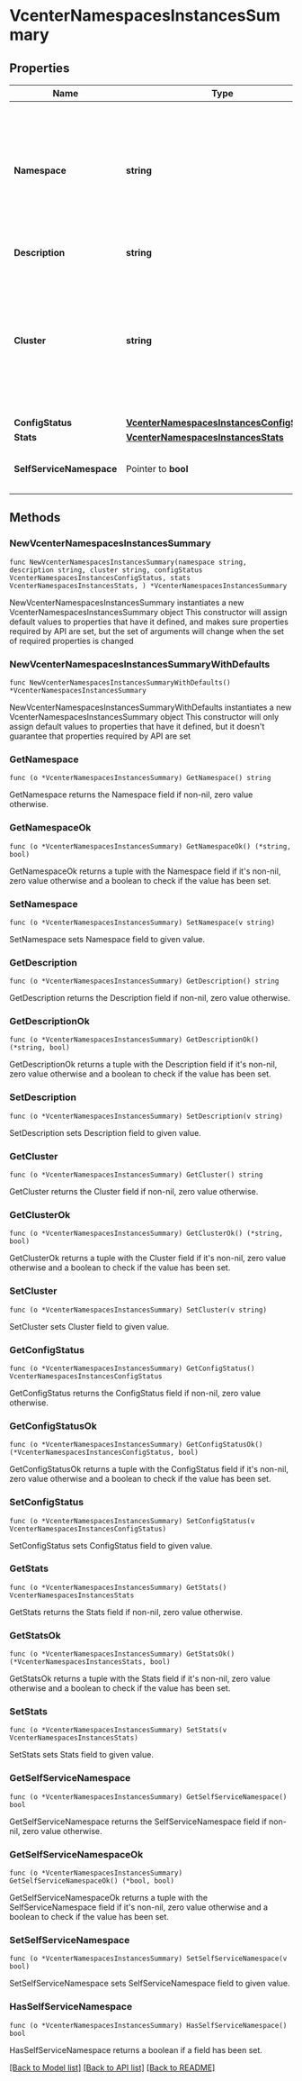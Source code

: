# VcenterNamespacesInstancesSummary

## Properties

Name | Type | Description | Notes
------------ | ------------- | ------------- | -------------
**Namespace** | **string** | Identifier of the namespace. When clients pass a value of this structure as a parameter, the field must be an identifier for the resource type: vcenter.namespaces.Instance. When operations return a value of this structure as a result, the field will be an identifier for the resource type: vcenter.namespaces.Instance. | 
**Description** | **string** | Description of the namespace. | 
**Cluster** | **string** | Identifier for the cluster hosting the namespace. When clients pass a value of this structure as a parameter, the field must be an identifier for the resource type: ClusterComputeResource. When operations return a value of this structure as a result, the field will be an identifier for the resource type: ClusterComputeResource. | 
**ConfigStatus** | [**VcenterNamespacesInstancesConfigStatus**](VcenterNamespacesInstancesConfigStatus.md) |  | 
**Stats** | [**VcenterNamespacesInstancesStats**](VcenterNamespacesInstancesStats.md) |  | 
**SelfServiceNamespace** | Pointer to **bool** | Flag to indicate the self service namespace. If unset, the namespace is not marked as self service namespace. | [optional] 

## Methods

### NewVcenterNamespacesInstancesSummary

`func NewVcenterNamespacesInstancesSummary(namespace string, description string, cluster string, configStatus VcenterNamespacesInstancesConfigStatus, stats VcenterNamespacesInstancesStats, ) *VcenterNamespacesInstancesSummary`

NewVcenterNamespacesInstancesSummary instantiates a new VcenterNamespacesInstancesSummary object
This constructor will assign default values to properties that have it defined,
and makes sure properties required by API are set, but the set of arguments
will change when the set of required properties is changed

### NewVcenterNamespacesInstancesSummaryWithDefaults

`func NewVcenterNamespacesInstancesSummaryWithDefaults() *VcenterNamespacesInstancesSummary`

NewVcenterNamespacesInstancesSummaryWithDefaults instantiates a new VcenterNamespacesInstancesSummary object
This constructor will only assign default values to properties that have it defined,
but it doesn't guarantee that properties required by API are set

### GetNamespace

`func (o *VcenterNamespacesInstancesSummary) GetNamespace() string`

GetNamespace returns the Namespace field if non-nil, zero value otherwise.

### GetNamespaceOk

`func (o *VcenterNamespacesInstancesSummary) GetNamespaceOk() (*string, bool)`

GetNamespaceOk returns a tuple with the Namespace field if it's non-nil, zero value otherwise
and a boolean to check if the value has been set.

### SetNamespace

`func (o *VcenterNamespacesInstancesSummary) SetNamespace(v string)`

SetNamespace sets Namespace field to given value.


### GetDescription

`func (o *VcenterNamespacesInstancesSummary) GetDescription() string`

GetDescription returns the Description field if non-nil, zero value otherwise.

### GetDescriptionOk

`func (o *VcenterNamespacesInstancesSummary) GetDescriptionOk() (*string, bool)`

GetDescriptionOk returns a tuple with the Description field if it's non-nil, zero value otherwise
and a boolean to check if the value has been set.

### SetDescription

`func (o *VcenterNamespacesInstancesSummary) SetDescription(v string)`

SetDescription sets Description field to given value.


### GetCluster

`func (o *VcenterNamespacesInstancesSummary) GetCluster() string`

GetCluster returns the Cluster field if non-nil, zero value otherwise.

### GetClusterOk

`func (o *VcenterNamespacesInstancesSummary) GetClusterOk() (*string, bool)`

GetClusterOk returns a tuple with the Cluster field if it's non-nil, zero value otherwise
and a boolean to check if the value has been set.

### SetCluster

`func (o *VcenterNamespacesInstancesSummary) SetCluster(v string)`

SetCluster sets Cluster field to given value.


### GetConfigStatus

`func (o *VcenterNamespacesInstancesSummary) GetConfigStatus() VcenterNamespacesInstancesConfigStatus`

GetConfigStatus returns the ConfigStatus field if non-nil, zero value otherwise.

### GetConfigStatusOk

`func (o *VcenterNamespacesInstancesSummary) GetConfigStatusOk() (*VcenterNamespacesInstancesConfigStatus, bool)`

GetConfigStatusOk returns a tuple with the ConfigStatus field if it's non-nil, zero value otherwise
and a boolean to check if the value has been set.

### SetConfigStatus

`func (o *VcenterNamespacesInstancesSummary) SetConfigStatus(v VcenterNamespacesInstancesConfigStatus)`

SetConfigStatus sets ConfigStatus field to given value.


### GetStats

`func (o *VcenterNamespacesInstancesSummary) GetStats() VcenterNamespacesInstancesStats`

GetStats returns the Stats field if non-nil, zero value otherwise.

### GetStatsOk

`func (o *VcenterNamespacesInstancesSummary) GetStatsOk() (*VcenterNamespacesInstancesStats, bool)`

GetStatsOk returns a tuple with the Stats field if it's non-nil, zero value otherwise
and a boolean to check if the value has been set.

### SetStats

`func (o *VcenterNamespacesInstancesSummary) SetStats(v VcenterNamespacesInstancesStats)`

SetStats sets Stats field to given value.


### GetSelfServiceNamespace

`func (o *VcenterNamespacesInstancesSummary) GetSelfServiceNamespace() bool`

GetSelfServiceNamespace returns the SelfServiceNamespace field if non-nil, zero value otherwise.

### GetSelfServiceNamespaceOk

`func (o *VcenterNamespacesInstancesSummary) GetSelfServiceNamespaceOk() (*bool, bool)`

GetSelfServiceNamespaceOk returns a tuple with the SelfServiceNamespace field if it's non-nil, zero value otherwise
and a boolean to check if the value has been set.

### SetSelfServiceNamespace

`func (o *VcenterNamespacesInstancesSummary) SetSelfServiceNamespace(v bool)`

SetSelfServiceNamespace sets SelfServiceNamespace field to given value.

### HasSelfServiceNamespace

`func (o *VcenterNamespacesInstancesSummary) HasSelfServiceNamespace() bool`

HasSelfServiceNamespace returns a boolean if a field has been set.


[[Back to Model list]](../README.md#documentation-for-models) [[Back to API list]](../README.md#documentation-for-api-endpoints) [[Back to README]](../README.md)



